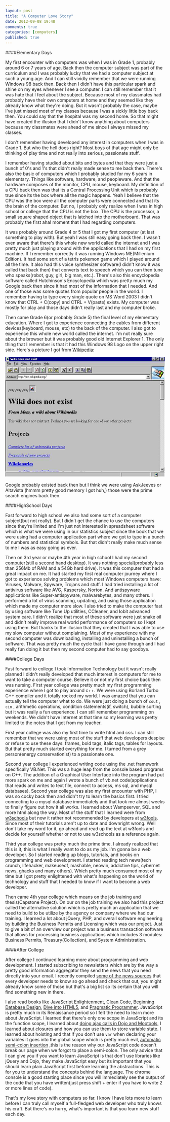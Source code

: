 ```yaml
---
layout: post
title: "A Computer Love Story"
date: 2012-09-08 19:48
comments: true
categories: [computers]
published: true
---
```


####Elementary Days

My first encounter with computers was when I was in Grade 1, probably around 6 or 7 years of age.
Back then the computer subject was part of the curriculum and I was probably lucky that we had a
computer subject at such a young age. And I can still vividly remember that we were running Windows 98 back then. 
Back then I didn't have this particular spark and shine on my eyes whenever I see a computer. 
I can still remember that it was hate that I feel about the subject. Because most of
my classmates had probably have their own computers at home and they seemed like they already
know what they're doing. But it wasn't probably the case, maybe I've just missed most of my classes
because I was a sickly little boy back then. You could say that the hospital was my second home.
So that might have created the illusion that I didn't know anything about computers because
my classmates were ahead of me since I always missed my classes.

I don't remember having developed any interest in computers when I was in Grade 1. But who the hell 
does right? Most boys of that age might only be thinking of play time and not really into serious, passionate
stuff.

I remember having studied about bits and bytes and that they were just a bunch of 0's and 1's that 
didn't really made sense to me back then. 
There's also the basic of computers which I probably studied for my 6 years in elementary. Things like
software, hardware, and peopleware. And that the hardware composes of the monitor, CPU, mouse, keyboard.
My definition of a CPU back then was that its a Central Processing Unit which is probably true since its
the box where all the magic happens. Yeah I believe that the CPU was the box were all the computer parts
were connected and that its the brain of the computer. But no, I probably only realize when I was in high school
or college that the CPU is not the box. The CPU is the processor, a small square shaped object that 
is latched into the motherboard. That was probably the first aha! moment that I had regarding computers.

It was probably around Grade 4 or 5 that I got my first computer (at last something to play with).
But yeah I was still easy going back then. I wasn't even aware that there's this whole new world
called the internet and I was pretty much just playing around with the applications that I had
on my first machine. If I remember correctly it was running Windows ME(Millenium Edition). 
It had some sort of a tetris pokemon game which I played around all the time. 
It also had this voice synthesizer software(I didn't know it was called that back then) that converts
text to speech which you can then tune who speaks(robot, guy, girl, big man, etc.).
There's also this encyclopedia software called Hutchinson's Encyclopedia which was pretty much my Google back then since
it had most of the information that I needed. And one of those was some quotes from popular people in the world.
I remember having to type every single quote on MS Word 2003 I didn't know that CTRL + C(copy) and CTRL + V(paste) exists.
My computer was mostly for play and those days didn't really last and my computer broke.

Then came Grade 6(or probably Grade 5) the final level of my elementary education. Where I got to experience connecting 
the cables from different devices(keyboard, mouse, etc) to the back of the computer. 
I also got to experience this whole new world called the internet. I'm not really sure about the browser
but it was probably good old Internet Explorer 1. The only thing that I remember is that it had this Windows 98 Logo on the upper right side. 
Here's a picture I got from [Wikipedia](http://en.wikipedia.org/wiki/File:Internet_Explorer_1.0.png):

![ie1](/images/posts/computer_love_story/Internet_Explorer_1.0.jpg)

Google probably existed back then but I think we were using AskJeeves or Altavista (hmmm pretty good memory I got huh,)
those were the prime search engines back then.


####HighSchool Days

Fast forward to high school we also had some sort of a computer subject(but not really). But I didn't
get the chance to use the computers since they're limited and I'm just not interested in spreadsheet software
which is what we were using in our statistics subject since the book that we were using had a computer application part 
where we got to type in a bunch of numbers and statistical symbols. But that didn't really make much sense to me I was as easy going as ever.

Then on 3rd year or maybe 4th year in high school I had my second computer(still a second hand desktop). 
It was nothing special(probably less than 256Mb of RAM and a 54Gb hard drive). 
It was this computer that had a great impact on me. It had started my first real computer journey where I got to experience solving problems
which most Windows computers have: Viruses, Malware, Spyware, Trojans and stuff.
I had tried installing a lot of antivirus software like AVG, Kaspersky, Norton. And antispyware applications like Super-antispyware, malwarebytes, and 
many others. I performed a lot of virus scanning, updating, and using those application which made my computer more slow.
I also tried to make the computer fast by using software like Tune Up utilities, CCleaner, and Iobit advanced system care. I didn't realize
that most of these software were just snake oil and didn't really improve real world performance of computers so I kept using them.
But thanks to the illusion that they created that I was able to use my slow computer without complaining.
Most of my experience with my second computer was downloading, installing and uninstalling a bunch of software. That was pretty much the cycle 
that I have gone through and I had really fun doing it but then my second computer had to say goodbye.


####College Days

Fast forward to college I took Information Technology but it wasn't really planned I didn't really developed that much interest in computers for me
to want to take a computer course. Believe it or not my first choice back then was nursing.
First year college was pretty much my first programming experience where I got to play around c++. 
We were using Borland Turbo C++ compiler and it totally rocked my world. I was amazed that you can actually tell the computer what to do.
We were just doing a bunch of ```cout``` , ```cin``` , arithmetic operations, condition statements(if, switch), bubble sorting
but it was really a fun experience. I can still remember programming on weekends. We didn't have internet at that time so
my learning was pretty limited to the notes that I got from my teacher.

First year college was also my first time to write html and css. I can still remember that we were using most of the stuff that web developers despise or
refuse to use these days: frames, bold tags, italic tags, tables for layouts. 
But that pretty much started everything for me. I turned from a grey person(energy conservationist) to a passionate one.

Second year college I experienced writing code using the .net framework specifically VB.Net. 
This was a huge leap from the console based programs on C++. The addition of a Graphical User Interface into the program had
put more spark on me and again I wrote a bunch of vb.net code(applications that reads and writes to text file, connect to access, ms sql, and mysql databases).
Second year college was also my first encounter with PHP, I was so cocky back then and didn't try to learn the basics first. 
I tried connecting to a mysql database immediately and that took me almost weeks to finally figure out how it all works. I learned about Wampserver, SQL and more
html along the way. Most of the stuff that I learned were from [w3schools](http://www.w3schools.com/) but now it rather not recommended by developers at [w3fools](http://w3fools.com/).
Since most of their tutorials aren't up to date and downright wrong. Well don't take my word for it, go ahead and read up the text at w3fools and decide for yourself
whether or not to use w3schools as a reference again.

Third year college was pretty much the prime time. I already realized that this is it, this is what I really want to do as my job. I'm gonna be a web developer.
So I started reading up blogs, tutorials, and books on programming and web development. I started reading tech news(tech crunch, lifehacker, makeuseof, mashable, neowin, addictive tips, cybernet news, ghacks and many others).
Which pretty much consumed most of my time but I got pretty enlightened with what's happening on the world of technology and stuff that I needed to know
if I want to become a web developer.

Then came 4th year college which means on the job training and thesis(Capstone Project). On our on the job training we also had this project called the alternative solution
which is pretty much an application that we need to build to be utilize by the agency or company where we had our training. I learned a lot about jQuery, PHP, and overall software
engineering by building the Business Permits and Licensing which was our project. Just to give a bit of an overview our project was a business transaction software that allows
for processing business applications which includes 3 modules: Business Permits, Treasury(Collection), and System Administration.


####After College

After college I continued learning more about programming and web development. I started subscribing to newsletters which are by the way a pretty good information aggregator 
they send the news that you need directly into your email. I recently compiled [some of the news sources](http://anchetawern.github.com/blog/2012/08/16/how-to-stay-updated-as-a-developer/)
that every developer needs to know so go ahead and check that out, you might already know some of those but that's a big list so its certain that you will find something new in there.

I also read books like [JavaScript Enlightenment](http://www.javascriptenlightenment.com/), [Clean Code](http://www.amazon.com/gp/product/0132350882/), [Beginning Database Design](http://www.amazon.com/gp/product/1590597699/), [Dive into HTML5](http://diveintohtml5.info/), and [Pragmatic Programmer](http://pragprog.com/book/tpp/the-pragmatic-programmer).
JavaScript is pretty much in its Renaissance period so I felt the need to learn more about JavaScript. I learned that there's only one scope in JavaScript and its the function scope, 
I learned about [doing ajax calls in Dojo and Mootools](http://wernancheta.wordpress.com/2012/08/03/performing-ajax-calls-on-jquery-dojo-and-mootools/), 
I learned about closures and how you can use them to store variable state. I learned about hoisting and that if you don't use ```var``` when declaring your variables it goes into the global scope which is pretty much evil, 
[automatic semi-colon insertion](http://wernancheta.wordpress.com/2012/08/03/performing-ajax-calls-on-jquery-dojo-and-mootools/) ,this is the reason why our JavaScript code doesn't break our page when we forgot to place a semi-colon.
The only advice that I can give you if you want to learn JavaScript is that don't use libraries like jQuery and Dojo, they make JavaScript easy but its important that you
should learn plain JavaScript first before learning the abstractions. This is for you to understand the concepts behind the language. 
The chrome console is a good starting place since you will immediately see the output of the code that you have written(just press shift + enter if you have to write 2 or more lines of code).

That's my love story with computers so far. I know I have lots more to learn before I can truly call myself a full-fledged web developer who truly knows his craft.
But there's no hurry, what's important is that you learn new stuff each day.

